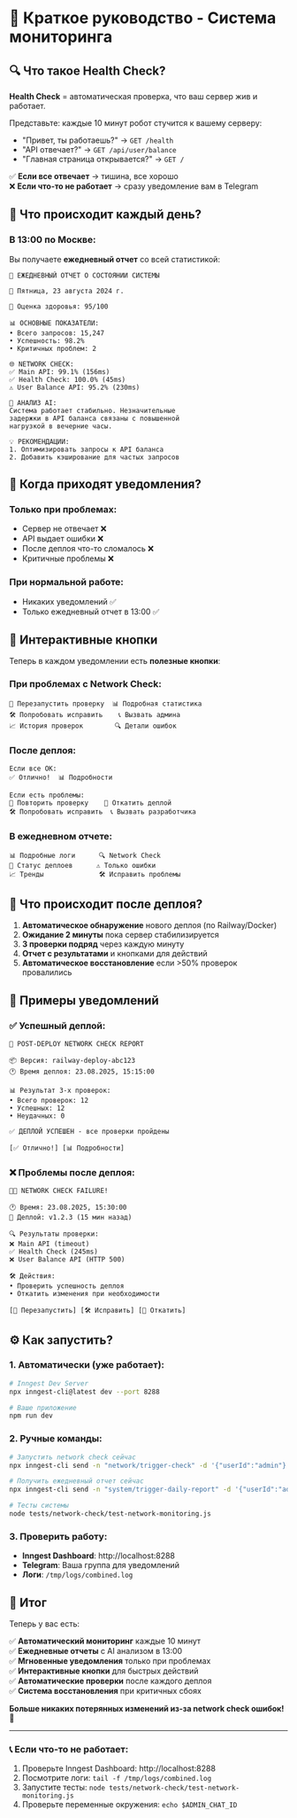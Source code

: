 # 🎯 Краткое руководство - Система мониторинга

## 🔍 Что такое Health Check?

**Health Check** = автоматическая проверка, что ваш сервер жив и работает.

Представьте: каждые 10 минут робот стучится к вашему серверу:

- "Привет, ты работаешь?" → `GET /health`
- "API отвечает?" → `GET /api/user/balance`
- "Главная страница открывается?" → `GET /`

✅ **Если все отвечает** → тишина, все хорошо  
❌ **Если что-то не работает** → сразу уведомление вам в Telegram

## 📅 Что происходит каждый день?

### В 13:00 по Москве:

Вы получаете **ежедневный отчет** со всей статистикой:

```
💚 ЕЖЕДНЕВНЫЙ ОТЧЕТ О СОСТОЯНИИ СИСТЕМЫ

📅 Пятница, 23 августа 2024 г.

🏥 Оценка здоровья: 95/100

📊 ОСНОВНЫЕ ПОКАЗАТЕЛИ:
• Всего запросов: 15,247
• Успешность: 98.2%
• Критичных проблем: 2

🌐 NETWORK CHECK:
✅ Main API: 99.1% (156ms)
✅ Health Check: 100.0% (45ms)
⚠️ User Balance API: 95.2% (230ms)

🤖 АНАЛИЗ AI:
Система работает стабильно. Незначительные
задержки в API баланса связаны с повышенной
нагрузкой в вечерние часы.

💡 РЕКОМЕНДАЦИИ:
1. Оптимизировать запросы к API баланса
2. Добавить кэширование для частых запросов
```

## 🚨 Когда приходят уведомления?

### Только при проблемах:

- Сервер не отвечает ❌
- API выдает ошибки ❌
- После деплоя что-то сломалось ❌
- Критичные проблемы ❌

### При нормальной работе:

- Никаких уведомлений ✅
- Только ежедневный отчет в 13:00 ✅

## 🔘 Интерактивные кнопки

Теперь в каждом уведомлении есть **полезные кнопки**:

### При проблемах с Network Check:

```
🔄 Перезапустить проверку  📊 Подробная статистика
🛠 Попробовать исправить    📞 Вызвать админа
📈 История проверок        🔍 Детали ошибок
```

### После деплоя:

```
Если все ОК:
✅ Отлично!  📊 Подробности

Если есть проблемы:
🔄 Повторить проверку    🚀 Откатить деплой
🛠 Попробовать исправить  📞 Вызвать разработчика
```

### В ежедневном отчете:

```
📊 Подробные логи      🔍 Network Check
🚀 Статус деплоев      ⚠️ Только ошибки
📈 Тренды              🛠 Исправить проблемы
```

## 🚀 Что происходит после деплоя?

1. **Автоматическое обнаружение** нового деплоя (по Railway/Docker)
2. **Ожидание 2 минуты** пока сервер стабилизируется
3. **3 проверки подряд** через каждую минуту
4. **Отчет с результатами** и кнопками для действий
5. **Автоматическое восстановление** если >50% проверок провалились

## 📱 Примеры уведомлений

### ✅ Успешный деплой:

```
🚀 POST-DEPLOY NETWORK CHECK REPORT

📦 Версия: railway-deploy-abc123
🕐 Время деплоя: 23.08.2025, 15:15:00

📊 Результат 3-х проверок:
• Всего проверок: 12
• Успешных: 12
• Неудачных: 0

✅ ДЕПЛОЙ УСПЕШЕН - все проверки пройдены

[✅ Отлично!] [📊 Подробности]
```

### ❌ Проблемы после деплоя:

```
🚨🌐 NETWORK CHECK FAILURE!

🕐 Время: 23.08.2025, 15:30:00
🚀 Деплой: v1.2.3 (15 мин назад)

🔍 Результаты проверки:
❌ Main API (timeout)
✅ Health Check (245ms)
❌ User Balance API (HTTP 500)

🛠 Действия:
• Проверить успешность деплоя
• Откатить изменения при необходимости

[🔄 Перезапустить] [🛠 Исправить] [🚀 Откатить]
```

## ⚙️ Как запустить?

### 1. Автоматически (уже работает):

```bash
# Inngest Dev Server
npx inngest-cli@latest dev --port 8288

# Ваше приложение
npm run dev
```

### 2. Ручные команды:

```bash
# Запустить network check сейчас
npx inngest-cli send -n "network/trigger-check" -d '{"userId":"admin"}'

# Получить ежедневный отчет сейчас
npx inngest-cli send -n "system/trigger-daily-report" -d '{"userId":"admin"}'

# Тесты системы
node tests/network-check/test-network-monitoring.js
```

### 3. Проверить работу:

- **Inngest Dashboard**: http://localhost:8288
- **Telegram**: Ваша группа для уведомлений
- **Логи**: `/tmp/logs/combined.log`

## 🎯 Итог

Теперь у вас есть:

✅ **Автоматический мониторинг** каждые 10 минут  
✅ **Ежедневные отчеты** с AI анализом в 13:00  
✅ **Мгновенные уведомления** только при проблемах  
✅ **Интерактивные кнопки** для быстрых действий  
✅ **Автоматические проверки** после каждого деплоя  
✅ **Система восстановления** при критичных сбоях

**Больше никаких потерянных изменений из-за network check ошибок!** 🎉

---

### 📞 Если что-то не работает:

1. Проверьте Inngest Dashboard: http://localhost:8288
2. Посмотрите логи: `tail -f /tmp/logs/combined.log`
3. Запустите тесты: `node tests/network-check/test-network-monitoring.js`
4. Проверьте переменные окружения: `echo $ADMIN_CHAT_ID`
